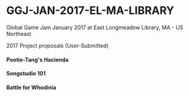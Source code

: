# GGJ-JAN-2017-EL-MA-LIBRARY
Global Game Jam January 2017 at East Longmeadow Library, MA - US Northeast

2017 Project proposals (User-Submitted)

#### Pootie-Tang's Hacienda  
#### Songstudio 101   
#### Battle for Whodinia  
